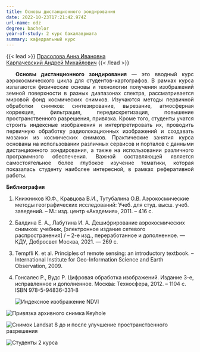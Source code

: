 ```yaml
---
title: Основы дистанционного зондирования
date: 2022-10-23T17:21:42.974Z
url-name: odz
degree: bachelor
year-of-study: 2 курс бакалавриата
summary: кафедральный курс
---
```

{{< lead >}} [Прасолова Анна Ивановна](https://istina.msu.ru/profile/Prasolova_geogr/)\
[Карпачевский Андрей Михайлович](https://istina.msu.ru/profile/IOWq750/) {{< /lead >}}

<div style="text-align: justify; text-indent: 25px;">
<b>Основы дистанционного зондирования</b> — это вводный курс аэрокосмического цикла для студентов-картографов. В рамках курса излагаются физические основы и технологии получения изображений земной поверхности в разных диапазонах спектра, рассматривается мировой фонд космических снимков. Изучаются методы первичной обработки снимков: синтезирование, вырезание, атмосферная коррекция, фильтрация, передискретизация, повышение пространственного разрешения, привязка. Кроме того, студенты учатся строить индексные изображения и интерпретировать их, проводить первичную обработку радиолокационных изображений и создавать мозаики из космических снимков. Практические занятия курса основаны на использовании различных сервисов и порталов с данными дистанционного зондирования, а также на использовании различного программного обеспечения. Важной составляющей является самостоятельное более глубокое изучение тематики, которая показалась студенту наиболее интересной, в рамках реферативной работы. </div>

**Библиография**

1. Книжников Ю.Ф., Кравцова В.И., Тутубалина О.В. Аэрокосмические методы географических исследований: Учеб. для студ. высш. учеб. заведений. – М.: изд. центр «Академия», 2011. – 416 с. 
2. Балдина Е. А., Лабутина И. А. Дешифрирование аэрокосмических снимков: учебник, \[электронное издание сетевого распространения] / – 2-е изд., переработанное и дополненное. — КДУ, Добросвет Москва, 2021. — 269 с.
3. Tempfli K. et al. Principles of remote sensing: an introductory textbook. – International Institute for Geo-Information Science and Earth Observation, 2009.
4. Гонсалес Р., Вудс Р. Цифровая обработка изображений. Издание 3-е, исправленное и дополненное. Москва: Техносфера, 2012. – 1104 с. ISBN 978-5-94836-331-8

   ![Индексное изображение NDVI](img/odz1.png "Индексное изображение NDVI")

![Привязка архивного снимка Keyhole](img/odz2.png "Привязка архивного снимка Keyhole")

![Снимок Landsat 8 до и после улучшение пространственного разрешения](img/odz3.png "Снимок Landsat 8 до и после улучшение пространственного разрешения")

![Студенты 2 курса](img/odz4.jpg "Студенты 2 курса")